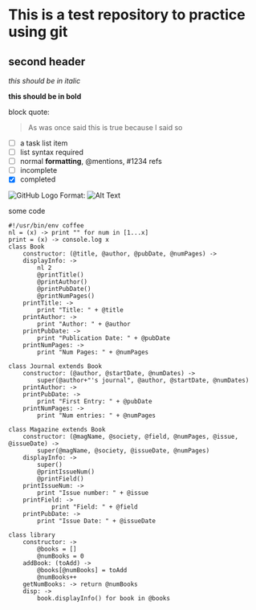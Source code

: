 This is a test repository to practice using git
===============================================

second header
-------------

_this should be in italic_

__this should be in bold__

block quote:

>As was once said
>this is true
>because I said so

- [ ] a task list item
- [ ] list syntax required
- [ ] normal **formatting**,
      @mentions, #1234 refs
- [ ] incomplete
- [x] completed

![GitHub Logo](http://www.github.com/images/logo.png)
Format: ![Alt Text](url)

some code

	#!/usr/bin/env coffee
	nl = (x) -> print "" for num in [1...x]
	print = (x) -> console.log x
	class Book
		constructor: (@title, @author, @pubDate, @numPages) ->
		displayInfo: ->
			nl 2
			@printTitle()
			@printAuthor()
			@printPubDate()
			@printNumPages()
		printTitle: ->
			print "Title: " + @title
		printAuthor: -> 
			print "Author: " + @author
		printPubDate: ->
			print "Publication Date: " + @pubDate
		printNumPages: ->
			print "Num Pages: " + @numPages	
	
	class Journal extends Book
		constructor: (@author, @startDate, @numDates) ->
			super(@author+"'s journal", @author, @startDate, @numDates)
		printAuthor: ->
		printPubDate: ->
			print "First Entry: " + @pubDate
		printNumPages: ->
			print "Num entries: " + @numPages
		
	class Magazine extends Book
		constructor: (@magName, @society, @field, @numPages, @issue, @issueDate) ->
			super(@magName, @society, @issueDate, @numPages)
		displayInfo: ->
			super()
			@printIssueNum()
			@printField()
		printIssueNum: ->
			print "Issue number: " + @issue
		printField: ->
				print "Field: " + @field
		printPubDate: ->
			print "Issue Date: " + @issueDate

	class library
		constructor: ->
			@books = []
			@numBooks = 0
		addBook: (toAdd) ->
			@books[@numBooks] = toAdd
			@numBooks++
		getNumBooks: -> return @numBooks
		disp: ->
			book.displayInfo() for book in @books


